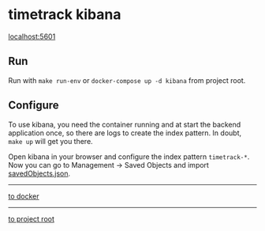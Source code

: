 # timetrack kibana

[localhost:5601](http://localhost:5601)

## Run
Run with `make run-env` or `docker-compose up -d kibana` from project root.

## Configure
To use kibana, you need the container running and at start the backend application once,
so there are logs to create the index pattern. In doubt, `make up` will get you there.

Open kibana in your browser and configure the index pattern `timetrack-*`.
Now you can go to Management -> Saved Objects and import [savedObjects.json](/containers/kibana/data/savedObjects.json).

---
[to docker](/docker)

---
[to project root](https://github.com/dwalldorf/timetrack)